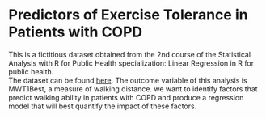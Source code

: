 # Predictors of Exercise Tolerance in Patients with COPD
This is a fictitious dataset obtained from the 2nd course of the Statistical Analysis with R for Public Health specialization: Linear Regression in R for public health.</br> 
The dataset can be found [here](https://github.com/isaaclhk/Projects/blob/main/datasets/COPD.csv).
The outcome variable of this analysis is MWT1Best, a measure of walking distance. 
we want to identify factors that predict walking ability in patients with COPD and produce a regression model that will best quantify the impact of these factors.

